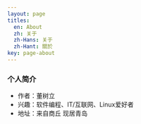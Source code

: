```yaml
---
layout: page
titles:
  en: About
  zh: 关于
  zh-Hans: 关于
  zh-Hant: 關於
key: page-about
---
```


### 个人简介
* 作者：董树立
* 兴趣：软件编程、IT/互联网、Linux爱好者
* 地址：来自商丘 现居青岛